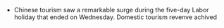 - Chinese tourism saw a remarkable surge during the five-day Labor holiday that ended on Wednesday.
  Domestic tourism revenve achived